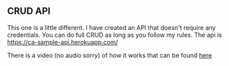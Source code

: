 ## CRUD API
This one is a little different. I have created an API that doesn't require any credentials. You can do full CRUD as long as you follow my rules. The api is https://ca-sample-api.herokuapp.com/

There is a video (no audio sorry) of how it works that can be found [here](https://youtu.be/K51HMC5AhUQ)